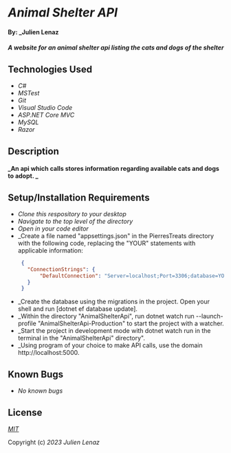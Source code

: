 # _Animal Shelter API_

#### By: _**Julien Lenaz**

#### _A website for an animal shelter api listing the cats and dogs of the shelter_


## Technologies Used

* _C#_
* _MSTest_
* _Git_
* _Visual Studio Code_
* _ASP.NET Core MVC_
* _MySQL_
* _Razor_

## Description
#### _An api which calls stores information regarding available cats and dogs to adopt.  _

## Setup/Installation Requirements
* _Clone this respository to your desktop_
* _Navigate to the top level of the directory_
* _Open in your code editor_
* _Create a file named "appsettings.json" in the PierresTreats directory with the following code, replacing the "YOUR" statements with applicable information:
   ```json
    {
      "ConnectionStrings": {
          "DefaultConnection": "Server=localhost;Port=3306;database=YOUR-DATABASE-NAME;uid=YOUR-USERNAME;pwd=YOUR-MYSQL-PASSWORD;"
      }
    }
    ``` 
* _Create the database using the migrations in the project. Open your shell and run [dotnet ef database update]. 
* _Within the directory "AnimalShelterApi", run dotnet watch run --launch-profile "AnimalShelterApi-Production" to start the project with a watcher. 
* _Start the project in development mode with dotnet watch run in the terminal in the "AnimalShelterApi" directory".
* _Using program of your choice to make API calls, use the domain http://localhost:5000. 

## Known Bugs

* _No known bugs_

## License

_[MIT](https://choosealicense.com/licenses/mit/)_

Copyright (c) _2023_ _Julien Lenaz_
